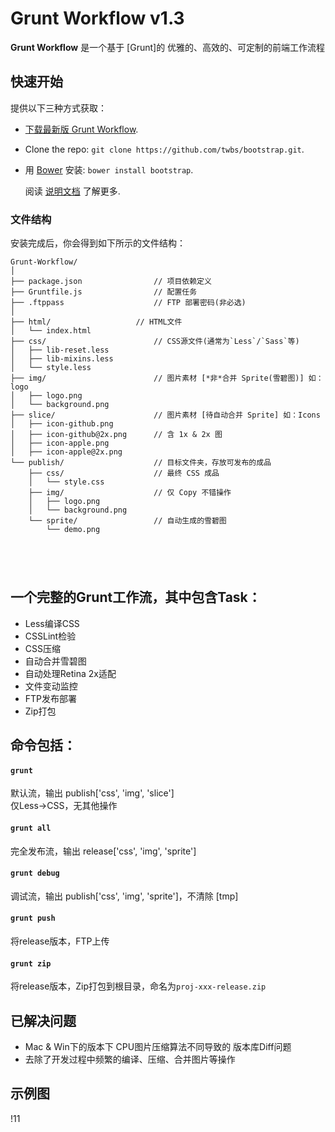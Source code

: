 # Grunt Workflow v1.3

**Grunt Workflow** 是一个基于 [Grunt]的 优雅的、高效的、可定制的前端工作流程

## 快速开始

提供以下三种方式获取：

- [下载最新版 Grunt Workflow](https://github.com/twbs/bootstrap/archive/v3.1.1.zip).
- Clone the repo: `git clone https://github.com/twbs/bootstrap.git`.
- 用 [Bower](http://bower.io) 安装: `bower install bootstrap`.

  阅读 [说明文档](http://getbootstrap.com/getting-started/) 了解更多.

### 文件结构

安装完成后，你会得到如下所示的文件结构：

```
Grunt-Workflow/
│
├── package.json 				// 项目依赖定义
├── Gruntfile.js 				// 配置任务
├── .ftppass 					// FTP 部署密码(非必选)
│
├── html/ 					// HTML文件
│   └── index.html
├── css/ 						// CSS源文件(通常为`Less`/`Sass`等)
│   ├── lib-reset.less
│   ├── lib-mixins.less
│   └── style.less
├── img/ 						// 图片素材 [*非*合并 Sprite(雪碧图)] 如：logo
│   ├── logo.png
│   └── background.png
├── slice/ 						// 图片素材 [待自动合并 Sprite] 如：Icons
│   ├── icon-github.png
│   ├── icon-github@2x.png 		// 含 1x & 2x 图
│   ├── icon-apple.png
│   ├── icon-apple@2x.png
└── publish/ 					// 目标文件夹，存放可发布的成品
    ├── css/ 					// 最终 CSS 成品
    │	└── style.css
    ├── img/ 					// 仅 Copy 不错操作
 	│   ├── logo.png
    │	└── background.png
    └── sprite/ 				// 自动生成的雪碧图
    	└── demo.png



   
```

## 一个完整的Grunt工作流，其中包含Task：
    
* Less编译CSS
* CSSLint检验
* CSS压缩
* 自动合并雪碧图
* 自动处理Retina 2x适配
* 文件变动监控
* FTP发布部署
* Zip打包

## 命令包括：

#### `grunt`  

默认流，输出 publish['css', 'img', 'slice']  
仅Less->CSS，无其他操作  

#### `grunt all`
完全发布流，输出 release['css', 'img', 'sprite']

#### `grunt debug`
调试流，输出 publish['css', 'img', 'sprite']，不清除 [tmp]

#### `grunt push`
将release版本，FTP上传

#### `grunt zip`
将release版本，Zip打包到根目录，命名为`proj-xxx-release.zip`

## 已解决问题

* Mac & Win下的版本下 CPU图片压缩算法不同导致的 版本库Diff问题
* 去除了开发过程中频繁的编译、压缩、合并图片等操作

## 示例图

!11[](http://ww3.sinaimg.cn/large/644eac00gw1e9woj8gddmj20cr0mijuj.jpg)